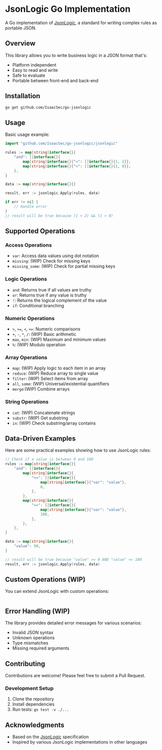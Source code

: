 # JsonLogic Go Implementation

A Go implementation of [JsonLogic](https://jsonlogic.com), a standard for writing complex rules as portable JSON.

## Overview

This library allows you to write business logic in a JSON format that's:
- Platform independent
- Easy to read and write
- Safe to evaluate
- Portable between front-end and back-end

## Installation

```bash
go get github.com/IsaacSec/go-jsonlogic
```

## Usage

Basic usage example:

```go
import "github.com/IsaacSec/go-jsonlogic/jsonlogic"

rules := map[string]interface{}{
    "and": []interface{}{
        map[string]interface{}{"<": []interface{}{1, 2}},
        map[string]interface{}{">": []interface{}{1, 0}},
    },
}

data := map[string]interface{}{}

result, err := jsonlogic.Apply(rules, data)

if err != nil {
    // Handle error
}
// result will be true because (1 < 2) && (1 > 0)
```

## Supported Operations

### Access Operations
- `var`: Access data values using dot notation
- `missing`: (WIP) Check for missing keys
- `missing_some`: (WIP) Check for partial missing keys

### Logic Operations
- `and`: Returns true if all values are truthy
- `or`: Returns true if any value is truthy
- `!`: Returns the logical complement of the value
- `if`: Conditional branching

### Numeric Operations
- `>`, `>=`, `<`, `<=`: Numeric comparisons
- `+`, `-`, `*`, `/`: (WIP) Basic arithmetic
- `max`, `min`: (WIP) Maximum and minimum values
- `%`: (WIP) Modulo operation

### Array Operations
- `map`: (WIP) Apply logic to each item in an array
- `reduce`: (WIP) Reduce array to single value
- `filter`: (WIP) Select items from array
- `all`, `some`: (WIP) Universal/existential quantifiers
- `merge`:(WIP)  Combine arrays

### String Operations
- `cat`: (WIP) Concatenate strings
- `substr`: (WIP) Get substring
- `in`: (WIP) Check substring/array contains

## Data-Driven Examples

Here are some practical examples showing how to use JsonLogic rules:

```go
// Check if a value is between 0 and 100
rules := map[string]interface{}{
    "and": []interface{}{
        map[string]interface{}{
            ">=": []interface{}{
                map[string]interface{}{"var": "value"},
                0,
            },
        },
        map[string]interface{}{
            "<=": []interface{}{
                map[string]interface{}{"var": "value"},
                100,
            },
        },
    },
}

data := map[string]interface{}{
    "value": 50,
}

// result will be true because "value" >= 0 AND "value" <= 100 
result, err := jsonlogic.Apply(rules, data)
```

## Custom Operations (WIP)

You can extend JsonLogic with custom operations:

```go

```

## Error Handling (WIP)

The library provides detailed error messages for various scenarios:
- Invalid JSON syntax
- Unknown operations
- Type mismatches
- Missing required arguments

## Contributing

Contributions are welcome! Please feel free to submit a Pull Request.

### Development Setup

1. Clone the repository
2. Install dependencies
3. Run tests: `go test -v ./...`

## Acknowledgments

- Based on the [JsonLogic](https://jsonlogic.com) specification
- Inspired by various JsonLogic implementations in other languages
